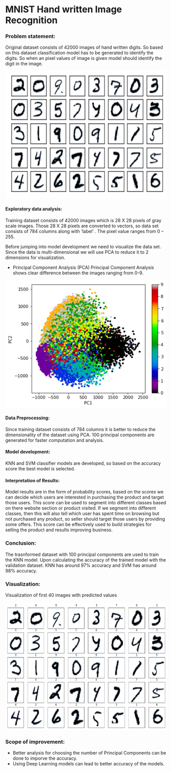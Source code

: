# MNIST Hand written Image Recognition

### Problem statement:
Original dataset consists of 42000 images of hand written digits. So based on this dataset classification model has to be generated to identify the digits. So when an pixel values of image is given model should identify the digit in the image.

</p>
</details>
<p align="center"> 
<img src="https://github.com/anupnareshk/MNIST_ImageRecognition/blob/master/Images/test.png" width="600" height="400">
</p>

#### Exploratory data analysis:
Training dataset consists of 42000 images which is 28 X 28 pixels of gray scale images. Those 28 X 28 pixels are converted to vectors, so data set consists of 784 columns along with ‘label’ .  The pixel value ranges from 0 – 255. 

Before jumping into model development we need to visualize the data set. Since the data is multi-dimensional we will use PCA to reduce it to 2 dimensions for visualization.

* Principal Component Analysis (PCA)
Principal Component Analysis shows clear difference between the images ranging from 0-9.
</p>
</details>
<p align="center"> 
<img src="https://github.com/anupnareshk/MNIST_ImageRecognition/blob/master/Images/2PCA.png" width="600" height="400">
</p>

####	Data Preprocessing:
Since training dataset consists of 784 columns it is better to reduce the dimensionality of the dataset using PCA. 100 principal components are generated for faster computation and analysis. 

####	Model development:
KNN and SVM classifier models are developed, so based on the accuracy score the best model is selected. 

####	Interpretation of Results:
Model results are in the form of probability scores, based on the scores we can decide which users are interested in purchasing the product and target those users. This score can be used to segment into different classes based on there website section or product visited. If we segment into different classes, then this will also tell which user has spent time on browsing but not purchased any product, so seller should target those users by providing some offers. This score can be effectively used to build strategies for selling the product and results improving business. 

###	Conclusion:
The trasnformed dataset with 100 principal components are used to train the KNN model. 
Upon calculating the accuracy of the trained model with the validation dataset. KNN has around 97% accuracy and SVM has around 98% accuracy. 

###	Visualization:
Visualization of first 40 images with predicted values
</p>
</details>
<p align="center"> 
<img src="https://github.com/anupnareshk/MNIST_ImageRecognition/blob/master/Images/KNNTestPred.png" width="600" height="400">
</p>

### Scope of improvement:
* Better analysis for choosing the number of Principal Components can be done to imporve the accuracy.
* Using Deep Learning models can lead to better accuracy of the models.
